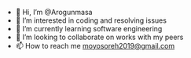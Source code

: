- 👋 Hi, I’m @Arogunmasa
- 👀 I’m interested in coding and resolving issues
- 🌱 I’m currently learning software engineering
- 💞️ I’m looking to collaborate on works with my peers
- 📫 How to reach me moyosoreh2019@gmail.com

<!---
Arogunmasa/Arogunmasa is a ✨ special ✨ repository because its `README.md` (this file) appears on your GitHub profile.
You can click the Preview link to take a look at your changes.
--->

